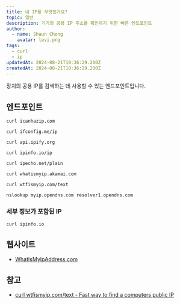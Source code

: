 ```yaml
---
title: 내 IP를 무엇인가요?
topic: 일반
description: 기기의 공용 IP 주소를 확인하기 위한 빠른 엔드포인트
author:
  - name: Shaun Chong
    avatar: levi.png
tags:
  - curl
  - ip
updatedAt: 2024-08-21T10:36:29.200Z
createdAt: 2024-08-21T10:36:29.200Z
---
```


장치의 공용 IP를 검색하는 데 사용할 수 있는 엔드포인트입니다.

## 엔드포인트

```
curl icanhazip.com
```

```
curl ifconfig.me/ip
```

```
curl api.ipify.org
```

```
curl ipinfo.io/ip
```

```
curl ipecho.net/plain
```

```
curl whatismyip.akamai.com
```

```
curl wtfismyip.com/text
```

```
nslookup myip.opendns.com resolver1.opendns.com
```

### 세부 정보가 포함뒨 IP

```
curl ipinfo.io
```

## 웹사이트

- [WhatIsMyIpAddress.com](https://whatismyipaddress.com/)

## 참고

- [curl wtfismyip.com/text - Fast way to find a computers public IP](https://www.reddit.com/r/sysadmin/comments/t5xnco/curl_wtfismyipcomtext_fast_way_to_find_a/)
